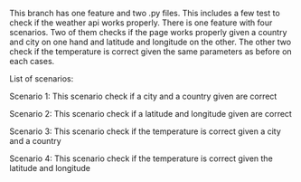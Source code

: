 This branch has one feature and two .py files. This includes a few test to check if the weather api works properly. There is one feature with four scenarios. Two of them checks if the page works properly given a country and city on one hand and latitude and longitude on the other.
The other two check if the temperature is correct given the same parameters as before on each cases.

List of scenarios: 

Scenario 1: This scenario check if a city and a country given are correct

Scenario 2: This scenario check if a latitude and longitude given are correct

Scenario 3: This scenario check if the temperature is correct given a city and a country

Scenario 4: This scenario check if the temperature is correct given the latitude and longitude
